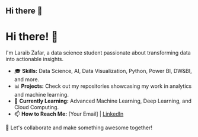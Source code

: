 ## Hi there 👋


# Hi there! 👋

I'm Laraib Zafar, a data science student passionate about transforming data into actionable insights.

- 🎓 **Skills:** Data Science, AI, Data Visualization, Python, Power BI, DW&BI, and more.
- 📊 **Projects:** Check out my repositories showcasing my work in analytics and machine learning.
- 🌱 **Currently Learning:** Advanced Machine Learning, Deep Learning, and Cloud Computing.
- 📫 **How to Reach Me:** [Your Email] | [LinkedIn](https://linkedin.com/in/yourprofile)

🚀 Let's collaborate and make something awesome together!
<!--
**laraibzafarlaraib/laraibzafarlaraib** is a ✨ _special_ ✨ repository because its `README.md` (this file) appears on your GitHub profile.
Here are some ideas to get you started:

- 🔭 I’m currently working on ...
- 🌱 I’m currently learning ...
- 👯 I’m looking to collaborate on ...
- 🤔 I’m looking for help with ...
- 💬 Ask me about ...
- 📫 How to reach me: ...
- 😄 Pronouns: ...
- ⚡ Fun fact: ...
-->
